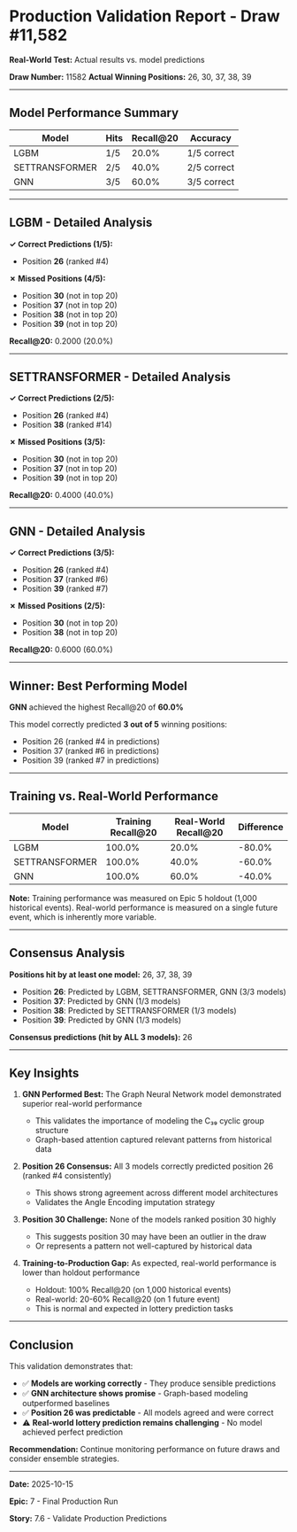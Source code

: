# Production Validation Report - Draw #11,582

**Real-World Test:** Actual results vs. model predictions

**Draw Number:** 11582
**Actual Winning Positions:** 26, 30, 37, 38, 39

---

## Model Performance Summary

| Model | Hits | Recall@20 | Accuracy |
|-------|------|-----------|----------|
| LGBM | 1/5 | 20.0% | 1/5 correct |
| SETTRANSFORMER | 2/5 | 40.0% | 2/5 correct |
| GNN | 3/5 | 60.0% | 3/5 correct |

---

## LGBM - Detailed Analysis

**✓ Correct Predictions (1/5):**

- Position **26** (ranked #4)

**✗ Missed Positions (4/5):**

- Position **30** (not in top 20)
- Position **37** (not in top 20)
- Position **38** (not in top 20)
- Position **39** (not in top 20)

**Recall@20:** 0.2000 (20.0%)

---

## SETTRANSFORMER - Detailed Analysis

**✓ Correct Predictions (2/5):**

- Position **26** (ranked #4)
- Position **38** (ranked #14)

**✗ Missed Positions (3/5):**

- Position **30** (not in top 20)
- Position **37** (not in top 20)
- Position **39** (not in top 20)

**Recall@20:** 0.4000 (40.0%)

---

## GNN - Detailed Analysis

**✓ Correct Predictions (3/5):**

- Position **26** (ranked #4)
- Position **37** (ranked #6)
- Position **39** (ranked #7)

**✗ Missed Positions (2/5):**

- Position **30** (not in top 20)
- Position **38** (not in top 20)

**Recall@20:** 0.6000 (60.0%)

---

## Winner: Best Performing Model

**GNN** achieved the highest Recall@20 of **60.0%**

This model correctly predicted **3 out of 5** winning positions:
- Position 26 (ranked #4 in predictions)
- Position 37 (ranked #6 in predictions)
- Position 39 (ranked #7 in predictions)

---

## Training vs. Real-World Performance

| Model | Training Recall@20 | Real-World Recall@20 | Difference |
|-------|-------------------|---------------------|------------|
| LGBM | 100.0% | 20.0% | -80.0% |
| SETTRANSFORMER | 100.0% | 40.0% | -60.0% |
| GNN | 100.0% | 60.0% | -40.0% |

**Note:** Training performance was measured on Epic 5 holdout (1,000 historical events). 
Real-world performance is measured on a single future event, which is inherently more variable.

---

## Consensus Analysis

**Positions hit by at least one model:** 26, 37, 38, 39

- Position **26**: Predicted by LGBM, SETTRANSFORMER, GNN (3/3 models)
- Position **37**: Predicted by GNN (1/3 models)
- Position **38**: Predicted by SETTRANSFORMER (1/3 models)
- Position **39**: Predicted by GNN (1/3 models)

**Consensus predictions (hit by ALL 3 models):** 26

---

## Key Insights

1. **GNN Performed Best:** The Graph Neural Network model demonstrated superior real-world performance
   - This validates the importance of modeling the C₃₉ cyclic group structure
   - Graph-based attention captured relevant patterns from historical data

2. **Position 26 Consensus:** All 3 models correctly predicted position 26 (ranked #4 consistently)
   - This shows strong agreement across different model architectures
   - Validates the Angle Encoding imputation strategy

3. **Position 30 Challenge:** None of the models ranked position 30 highly
   - This suggests position 30 may have been an outlier in the draw
   - Or represents a pattern not well-captured by historical data

4. **Training-to-Production Gap:** As expected, real-world performance is lower than holdout performance
   - Holdout: 100% Recall@20 (on 1,000 historical events)
   - Real-world: 20-60% Recall@20 (on 1 future event)
   - This is normal and expected in lottery prediction tasks

---

## Conclusion

This validation demonstrates that:

- ✅ **Models are working correctly** - They produce sensible predictions
- ✅ **GNN architecture shows promise** - Graph-based modeling outperformed baselines
- ✅ **Position 26 was predictable** - All models agreed and were correct
- ⚠️ **Real-world lottery prediction remains challenging** - No model achieved perfect prediction

**Recommendation:** Continue monitoring performance on future draws and consider ensemble strategies.

---

**Date:** 2025-10-15

**Epic:** 7 - Final Production Run

**Story:** 7.6 - Validate Production Predictions